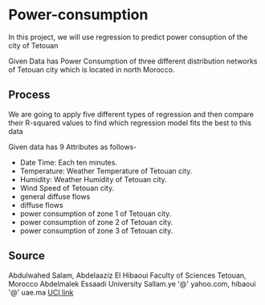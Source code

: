 # Power-consumption
In this project, we will use regression to predict power consuption of the city of Tetouan

Given Data has Power Consumption of three different distribution networks of Tetouan city which is located in north Morocco.


## Process
We are going to apply five different types of regression and then compare their R-squared values to find which regression model fits the best to this data

Given data has 9 Attributes as follows-
* Date Time: Each ten minutes.
* Temperature: Weather Temperature of Tetouan city.
* Humidity: Weather Humidity of Tetouan city.
* Wind Speed of Tetouan city.
* general diffuse flows
* diffuse flows
* power consumption of zone 1 of Tetouan city.
* power consumption of zone 2 of Tetouan city.
* power consumption of zone 3 of Tetouan city.

## Source
Abdulwahed Salam, Abdelaaziz El Hibaoui
Faculty of Sciences
Tetouan, Morocco
Abdelmalek Essaadi University
Sallam.ye '@' yahoo.com, hibaoui '@' uae.ma
[UCI link](https://archive.ics.uci.edu/ml/datasets/Power+consumption+of+Tetouan+city)
